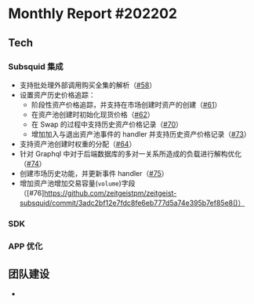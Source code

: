 # Monthly Report #202202
## Tech
### Subsquid 集成

- 支持批处理外部调用购买全集的解析（[#58](https://github.com/zeitgeistpm/zeitgeist-subsquid/commit/6ad6cf11b5eba6b6c5348830173a8c1834715cfb?diff=split)）
- 设置资产历史价格追踪：
  - 阶段性资产价格追踪，并支持在市场创建时资产的创建（[#61](https://github.com/zeitgeistpm/zeitgeist-subsquid/commit/b6cd929e49b6e9e6f1f32b9174f023cfe9398e01)）
  - 在资产池创建时初始化现货价格（[#62](https://github.com/zeitgeistpm/zeitgeist-subsquid/commit/4687ce1aa8a3f113c5572994d909ca16e22eebc9)）
  - 在 Swap 的过程中支持历史资产价格记录（[#70](https://github.com/zeitgeistpm/zeitgeist-subsquid/commit/ea40d14936e6ba1ef79623cd1a0505d3a60fdb68)）
  - 增加加入与退出资产池事件的 handler 并支持历史资产价格记录（[#73](https://github.com/zeitgeistpm/zeitgeist-subsquid/commit/6c7acc17394523819d8d6655eee36badffc18ed4)）
- 支持资产池创建时权重的分配（[#64](https://github.com/zeitgeistpm/zeitgeist-subsquid/commit/0bd6cc557ef597ebb95d15c0997e349b3934d390)）
- 针对 Graphql 中对于后端数据库的多对一关系所造成的负载进行解构优化（[#74](https://github.com/zeitgeistpm/zeitgeist-subsquid/commit/d9de28acb82064ca906152eabd6c2e5df217720a)）
- 创建市场历史功能，并更新事件 handler（[#75](https://github.com/zeitgeistpm/zeitgeist-subsquid/commit/f4ce1a8ed98b97c527065f79325d490ebab252d8)）
- 增加资产池增加交易容量(`volume`)字段（[#76]https://github.com/zeitgeistpm/zeitgeist-subsquid/commit/3adc2bf12e7fdc8fe6eb777d5a74e395b7ef85e8()）

### SDK

### APP 优化

## 团队建设

- 
